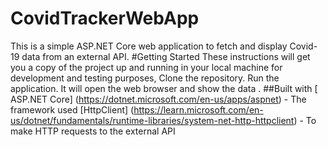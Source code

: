 # CovidTrackerWebApp
This is a simple ASP.NET Core web application to fetch and display Covid-19 data from an external API.
#Getting Started
These instructions will get you a copy of the project up and running in your local machine for development and testing purposes,
Clone the repository.
Run the application.
It will open the web browser and show the data .
##Built with 
[ ASP.NET Core] (https://dotnet.microsoft.com/en-us/apps/aspnet) - The framework used
[HttpClient] (https://learn.microsoft.com/en-us/dotnet/fundamentals/runtime-libraries/system-net-http-httpclient) - To make HTTP requests to the external API
 

